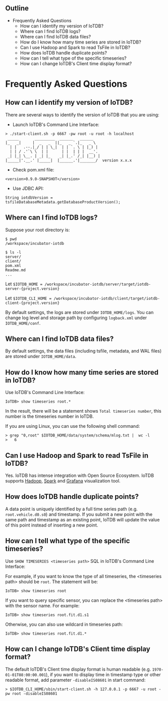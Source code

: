 <!--

    Licensed to the Apache Software Foundation (ASF) under one
    or more contributor license agreements.  See the NOTICE file
    distributed with this work for additional information
    regarding copyright ownership.  The ASF licenses this file
    to you under the Apache License, Version 2.0 (the
    "License"); you may not use this file except in compliance
    with the License.  You may obtain a copy of the License at

        http://www.apache.org/licenses/LICENSE-2.0

    Unless required by applicable law or agreed to in writing,
    software distributed under the License is distributed on an
    "AS IS" BASIS, WITHOUT WARRANTIES OR CONDITIONS OF ANY
    KIND, either express or implied.  See the License for the
    specific language governing permissions and limitations
    under the License.

-->

<!-- TOC -->

## Outline

- Frequently Asked Questions
    - How can I identify my version of IoTDB?
    - Where can I find IoTDB logs?
    - Where can I find IoTDB data files?
    - How do I know how many time series are stored in IoTDB?
    - Can I use Hadoop and Spark to read TsFile in IoTDB?
    - How does IoTDB handle duplicate points?
    - How can I tell what type of the specific timeseries?
    - How can I change IoTDB's Client time display format?

<!-- /TOC -->
# Frequently Asked Questions

## How can I identify my version of IoTDB?

There are several ways to identify the version of IoTDB that you are using:

* Launch IoTDB's Command Line Interface:

```
> ./start-client.sh -p 6667 -pw root -u root -h localhost
 _____       _________  ______   ______    
|_   _|     |  _   _  ||_   _ `.|_   _ \   
  | |   .--.|_/ | | \_|  | | `. \ | |_) |  
  | | / .'`\ \  | |      | |  | | |  __'.  
 _| |_| \__. | _| |_    _| |_.' /_| |__) | 
|_____|'.__.' |_____|  |______.'|_______/  version x.x.x
```

* Check pom.xml file:

```
<version>0.9.0-SNAPSHOT</version>
```

* Use JDBC API:

```
String iotdbVersion = tsfileDatabaseMetadata.getDatabaseProductVersion();
```

## Where can I find IoTDB logs?

Suppose your root directory is:

```
$ pwd
/workspace/incubator-iotdb

$ ls -l
server/
client/
pom.xml
Readme.md
...
```

Let `$IOTDB_HOME = /workspace/incubator-iotdb/server/target/iotdb-server-{project.version}`

Let `$IOTDB_CLI_HOME = /workspace/incubator-iotdb/client/target/iotdb-client-{project.version}`

By default settings, the logs are stored under ```IOTDB_HOME/logs```. You can change log level and storage path by configuring ```logback.xml``` under ```IOTDB_HOME/conf```.

## Where can I find IoTDB data files?

By default settings, the data files (including tsfile, metadata, and WAL files) are stored under ```IOTDB_HOME/data```.

## How do I know how many time series are stored in IoTDB?

Use IoTDB's Command Line Interface:

```
IoTDB> show timeseries root.*
```

In the result, there will be a statement shows `Total timeseries number`, this number is the timeseries number in IoTDB.

If you are using Linux, you can use the following shell command:

```
> grep "0,root" $IOTDB_HOME/data/system/schema/mlog.txt |  wc -l
>   6
```

## Can I use Hadoop and Spark to read TsFile in IoTDB?

Yes. IoTDB has intense integration with Open Source Ecosystem. IoTDB supports [Hadoop](https://github.com/apache/incubator-iotdb/tree/master/hadoop), [Spark](https://github.com/apache/incubator-iotdb/tree/master/spark) and [Grafana](https://github.com/apache/incubator-iotdb/tree/master/grafana) visualization tool.

## How does IoTDB handle duplicate points?

A data point is uniquely identified by a full time series path (e.g. ```root.vehicle.d0.s0```) and timestamp. If you submit a new point with the same path and timestamp as an existing point, IoTDB will update the value of this point instead of inserting a new point. 

## How can I tell what type of the specific timeseries?

Use ```SHOW TIMESERIES <timeseries path>``` SQL in IoTDB's Command Line Interface:

For example, if you want to know the type of all timeseries, the \<timeseries path> should be `root`. The statement will be:

```
IoTDB> show timeseries root
```

If you want to query specific sensor, you can replace the \<timeseries path> with the sensor name. For example:

```
IoTDB> show timeseries root.fit.d1.s1
```

Otherwise, you can also use wildcard in timeseries path:

```
IoTDB> show timeseries root.fit.d1.*
```

## How can I change IoTDB's Client time display format?

The default IoTDB's Client time display format is human readable (e.g. ```1970-01-01T08:00:00.001```), if you want to display time in timestamp type or other readable format, add parameter ```-disableIS08601``` in start command:

```
> $IOTDB_CLI_HOME/sbin/start-client.sh -h 127.0.0.1 -p 6667 -u root -pw root -disableIS08601
```

